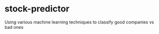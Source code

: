 # stock-predictor

Using various machine learning techniques to classify good companies vs bad ones
